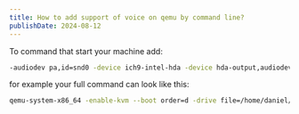 ```yaml
---
title: How to add support of voice on qemu by command line?
publishDate: 2024-08-12
---
```


To command that start your machine add:


```bash
-audiodev pa,id=snd0 -device ich9-intel-hda -device hda-output,audiodev=snd0
```

for example your full command can look like this:

```bash
qemu-system-x86_64 -enable-kvm --boot order=d -drive file=/home/daniel/qemu/Statscore.img -m 40G --smp cores=8 --cpu host --vga virtio -display sdl,gl=on -audiodev pa,id=snd0 -device ich9-intel-hda -device hda-output,audiodev=snd0
```
